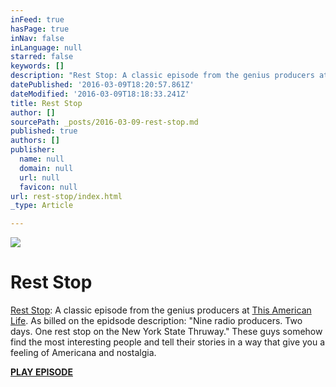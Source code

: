 ```yaml
---
inFeed: true
hasPage: true
inNav: false
inLanguage: null
starred: false
keywords: []
description: "Rest Stop: A classic episode from the genius producers at This American Life. As billed on the epidsode description: \"Nine radio producers. Two days. One rest stop on the New York State Thruway.\" These guys somehow find the most interesting people and tell their stories in a way that give you a feeling of Americana and nostalgia.\_"
datePublished: '2016-03-09T18:20:57.861Z'
dateModified: '2016-03-09T18:18:33.241Z'
title: Rest Stop
author: []
sourcePath: _posts/2016-03-09-rest-stop.md
published: true
authors: []
publisher:
  name: null
  domain: null
  url: null
  favicon: null
url: rest-stop/index.html
_type: Article

---
```

![](https://the-grid-user-content.s3-us-west-2.amazonaws.com/eca1ec95-16bc-438d-ac38-0ae178294b97.png)

# Rest Stop

[Rest Stop][0]: A classic episode from the genius producers at [This American Life][1]. As billed on the epidsode description: "Nine radio producers. Two days. One rest stop on the New York State Thruway." These guys somehow find the most interesting people and tell their stories in a way that give you a feeling of Americana and nostalgia. 

**[PLAY EPISODE][0]**

[0]: http://www.thisamericanlife.org/radio-archives/episode/388/Rest-Stop
[1]: http://www.thisamericanlife.org/